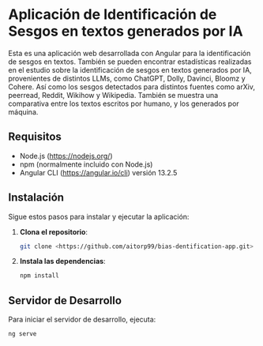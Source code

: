 # Aplicación de Identificación de Sesgos en textos generados por IA

Esta es una aplicación web desarrollada con Angular para la identificación de sesgos en textos. También se pueden encontrar estadísticas realizadas en el estudio sobre la identificación de sesgos en textos generados por IA, provenientes de distintos LLMs, como ChatGPT, Dolly, Davinci, Bloomz y Cohere. Así como los sesgos detectados para distintos fuentes como arXiv, peerread, Reddit, Wikihow y Wikipedia. También se muestra una comparativa entre los textos escritos por humano, y los generados por máquina.

## Requisitos

- Node.js (https://nodejs.org/)
- npm (normalmente incluido con Node.js)
- Angular CLI (https://angular.io/cli) versión 13.2.5

## Instalación

Sigue estos pasos para instalar y ejecutar la aplicación:

1. **Clona el repositorio**:

    ```sh
    git clone <https://github.com/aitorp99/bias-dentification-app.git>
    ```

2. **Instala las dependencias**:

    ```sh
    npm install
    ```

## Servidor de Desarrollo

Para iniciar el servidor de desarrollo, ejecuta:

```sh
ng serve
